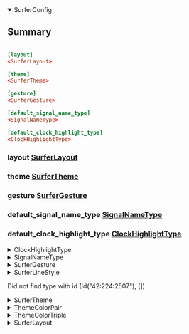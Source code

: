 <div class=tomldoc>

<details open>

<summary id="SurferConfig">SurferConfig</summary>


## Summary
```toml

[layout]
<SurferLayout>

[theme]
<SurferTheme>

[gesture]
<SurferGesture>

[default_signal_name_type]
<SignalNameType>

[default_clock_highlight_type]
<ClockHighlightType>
```
<div class=field_doc>

<h3 class=struct_field> <span class=tomldoc_param_name>layout</span> <span class=tomldoc_type> <a href="#SurferLayout">SurferLayout</a> </span></h3>


</div>

<div class=field_doc>

<h3 class=struct_field> <span class=tomldoc_param_name>theme</span> <span class=tomldoc_type> <a href="#SurferTheme">SurferTheme</a> </span></h3>


</div>

<div class=field_doc>

<h3 class=struct_field> <span class=tomldoc_param_name>gesture</span> <span class=tomldoc_type> <a href="#SurferGesture">SurferGesture</a> </span></h3>


</div>

<div class=field_doc>

<h3 class=struct_field> <span class=tomldoc_param_name>default_signal_name_type</span> <span class=tomldoc_type> <a href="#SignalNameType">SignalNameType</a> </span></h3>


</div>

<div class=field_doc>

<h3 class=struct_field> <span class=tomldoc_param_name>default_clock_highlight_type</span> <span class=tomldoc_type> <a href="#ClockHighlightType">ClockHighlightType</a> </span></h3>


</div>


</details>

</div>
<div class=tomldoc>

<details >

<summary id="ClockHighlightType">ClockHighlightType</summary>


### One of these strings:
- `"Line"`
- `"Cycle"`
- `"None"`

</details>

</div>
<div class=tomldoc>

<details >

<summary id="SignalNameType">SignalNameType</summary>


### One of these strings:
- `"Local"`
- `"Unique"`
- `"Global"`

</details>

</div>
<div class=tomldoc>

<details >

<summary id="SurferGesture">SurferGesture</summary>


## Summary
```toml
size = …
deadzone = …

[style]
<SurferLineStyle>
```
<div class=field_doc>

<h3 class=struct_field> <span class=tomldoc_param_name>style</span> <span class=tomldoc_type> <a href="#SurferLineStyle">SurferLineStyle</a> </span></h3>


</div>

<div class=field_doc>

<h3 class=struct_field> <span class=tomldoc_param_name>size</span> <span class=tomldoc_type> f32 </span></h3>


</div>

<div class=field_doc>

<h3 class=struct_field> <span class=tomldoc_param_name>deadzone</span> <span class=tomldoc_type> f32 </span></h3>


</div>


</details>

</div>
<div class=tomldoc>

<details >

<summary id="SurferLineStyle">SurferLineStyle</summary>


## Summary
```toml
width = …

[color]
<Color32>
```
<div class=field_doc>

<h3 class=struct_field> <span class=tomldoc_param_name>color</span> <span class=tomldoc_type> <a href="#Color32">Color32</a> </span></h3>


</div>

<div class=field_doc>

<h3 class=struct_field> <span class=tomldoc_param_name>width</span> <span class=tomldoc_type> f32 </span></h3>


</div>


</details>

</div>
<div class=tomldoc>

Did not find type with id (Id("42:224:2507"), [])

</div>
<div class=tomldoc>

<details >

<summary id="SurferTheme">SurferTheme</summary>


## Summary
```toml
colors = {key: <Color32>, …}
linewidth = …
alt_frequency = …

# The color used for text across the UI
[foreground]
<Color32>

# The color of borders between UI elements
[border_color]
<Color32>

# The colors used for the background and text of the wave view
[canvas_colors]
<ThemeColorTriple>

# The colors used for most UI elements not on the signal canvas
[primary_ui_color]
<ThemeColorPair>

# The colors used for the variable and value list, as well as secondary elements
# like text fields
[secondary_ui_color]
<ThemeColorPair>

# The color used for selected ui elements such as the currently selected hierarchy
[selected_elements_colors]
<ThemeColorPair>

[accent_info]
<ThemeColorPair>

[accent_warn]
<ThemeColorPair>

[accent_error]
<ThemeColorPair>

[cursor]
<SurferLineStyle>

[clock_highlight_line]
<SurferLineStyle>

[clock_highlight_cycle]
<Color32>

[signal_default]
<Color32>

[signal_highimp]
<Color32>

[signal_undef]
<Color32>

[signal_dontcare]
<Color32>

[signal_weak]
<Color32>
```
<div class=field_doc>

<h3 class=struct_field> <span class=tomldoc_param_name>foreground</span> <span class=tomldoc_type> <a href="#Color32">Color32</a> </span></h3>

The color used for text across the UI

</div>

<div class=field_doc>

<h3 class=struct_field> <span class=tomldoc_param_name>border_color</span> <span class=tomldoc_type> <a href="#Color32">Color32</a> </span></h3>

The color of borders between UI elements

</div>

<div class=field_doc>

<h3 class=struct_field> <span class=tomldoc_param_name>canvas_colors</span> <span class=tomldoc_type> <a href="#ThemeColorTriple">ThemeColorTriple</a> </span></h3>

The colors used for the background and text of the wave view

</div>

<div class=field_doc>

<h3 class=struct_field> <span class=tomldoc_param_name>primary_ui_color</span> <span class=tomldoc_type> <a href="#ThemeColorPair">ThemeColorPair</a> </span></h3>

The colors used for most UI elements not on the signal canvas

</div>

<div class=field_doc>

<h3 class=struct_field> <span class=tomldoc_param_name>secondary_ui_color</span> <span class=tomldoc_type> <a href="#ThemeColorPair">ThemeColorPair</a> </span></h3>

The colors used for the variable and value list, as well as secondary elements
like text fields

</div>

<div class=field_doc>

<h3 class=struct_field> <span class=tomldoc_param_name>selected_elements_colors</span> <span class=tomldoc_type> <a href="#ThemeColorPair">ThemeColorPair</a> </span></h3>

The color used for selected ui elements such as the currently selected hierarchy

</div>

<div class=field_doc>

<h3 class=struct_field> <span class=tomldoc_param_name>accent_info</span> <span class=tomldoc_type> <a href="#ThemeColorPair">ThemeColorPair</a> </span></h3>


</div>

<div class=field_doc>

<h3 class=struct_field> <span class=tomldoc_param_name>accent_warn</span> <span class=tomldoc_type> <a href="#ThemeColorPair">ThemeColorPair</a> </span></h3>


</div>

<div class=field_doc>

<h3 class=struct_field> <span class=tomldoc_param_name>accent_error</span> <span class=tomldoc_type> <a href="#ThemeColorPair">ThemeColorPair</a> </span></h3>


</div>

<div class=field_doc>

<h3 class=struct_field> <span class=tomldoc_param_name>cursor</span> <span class=tomldoc_type> <a href="#SurferLineStyle">SurferLineStyle</a> </span></h3>


</div>

<div class=field_doc>

<h3 class=struct_field> <span class=tomldoc_param_name>clock_highlight_line</span> <span class=tomldoc_type> <a href="#SurferLineStyle">SurferLineStyle</a> </span></h3>


</div>

<div class=field_doc>

<h3 class=struct_field> <span class=tomldoc_param_name>clock_highlight_cycle</span> <span class=tomldoc_type> <a href="#Color32">Color32</a> </span></h3>


</div>

<div class=field_doc>

<h3 class=struct_field> <span class=tomldoc_param_name>signal_default</span> <span class=tomldoc_type> <a href="#Color32">Color32</a> </span></h3>


</div>

<div class=field_doc>

<h3 class=struct_field> <span class=tomldoc_param_name>signal_highimp</span> <span class=tomldoc_type> <a href="#Color32">Color32</a> </span></h3>


</div>

<div class=field_doc>

<h3 class=struct_field> <span class=tomldoc_param_name>signal_undef</span> <span class=tomldoc_type> <a href="#Color32">Color32</a> </span></h3>


</div>

<div class=field_doc>

<h3 class=struct_field> <span class=tomldoc_param_name>signal_dontcare</span> <span class=tomldoc_type> <a href="#Color32">Color32</a> </span></h3>


</div>

<div class=field_doc>

<h3 class=struct_field> <span class=tomldoc_param_name>signal_weak</span> <span class=tomldoc_type> <a href="#Color32">Color32</a> </span></h3>


</div>

<div class=field_doc>

<h3 class=struct_field> <span class=tomldoc_param_name>colors</span> <span class=tomldoc_type> Map[String =&gt; <a href="#Color32">Color32</a>] </span></h3>


</div>

<div class=field_doc>

<h3 class=struct_field> <span class=tomldoc_param_name>linewidth</span> <span class=tomldoc_type> f32 </span></h3>


</div>

<div class=field_doc>

<h3 class=struct_field> <span class=tomldoc_param_name>alt_frequency</span> <span class=tomldoc_type> usize </span></h3>


</div>


</details>

</div>
<div class=tomldoc>

<details >

<summary id="ThemeColorPair">ThemeColorPair</summary>


## Summary
```toml

[foreground]
<Color32>

[background]
<Color32>
```
<div class=field_doc>

<h3 class=struct_field> <span class=tomldoc_param_name>foreground</span> <span class=tomldoc_type> <a href="#Color32">Color32</a> </span></h3>


</div>

<div class=field_doc>

<h3 class=struct_field> <span class=tomldoc_param_name>background</span> <span class=tomldoc_type> <a href="#Color32">Color32</a> </span></h3>


</div>


</details>

</div>
<div class=tomldoc>

<details >

<summary id="ThemeColorTriple">ThemeColorTriple</summary>


## Summary
```toml

[foreground]
<Color32>

[background]
<Color32>

[alt_background]
<Color32>
```
<div class=field_doc>

<h3 class=struct_field> <span class=tomldoc_param_name>foreground</span> <span class=tomldoc_type> <a href="#Color32">Color32</a> </span></h3>


</div>

<div class=field_doc>

<h3 class=struct_field> <span class=tomldoc_param_name>background</span> <span class=tomldoc_type> <a href="#Color32">Color32</a> </span></h3>


</div>

<div class=field_doc>

<h3 class=struct_field> <span class=tomldoc_param_name>alt_background</span> <span class=tomldoc_type> <a href="#Color32">Color32</a> </span></h3>


</div>


</details>

</div>
<div class=tomldoc>

<details >

<summary id="SurferLayout">SurferLayout</summary>


## Summary
```toml
# Flag to show/hide the hierarchy view
show_hierarchy = true|false
# Flag to show/hide the menu
show_menu = true|false
# Initial window height
window_height = …
# Initial window width
window_width = …
```
<div class=field_doc>

<h3 class=struct_field> <span class=tomldoc_param_name>show_hierarchy</span> <span class=tomldoc_type> bool </span></h3>

Flag to show/hide the hierarchy view

</div>

<div class=field_doc>

<h3 class=struct_field> <span class=tomldoc_param_name>show_menu</span> <span class=tomldoc_type> bool </span></h3>

Flag to show/hide the menu

</div>

<div class=field_doc>

<h3 class=struct_field> <span class=tomldoc_param_name>window_height</span> <span class=tomldoc_type> usize </span></h3>

Initial window height

</div>

<div class=field_doc>

<h3 class=struct_field> <span class=tomldoc_param_name>window_width</span> <span class=tomldoc_type> usize </span></h3>

Initial window width

</div>


</details>

</div>